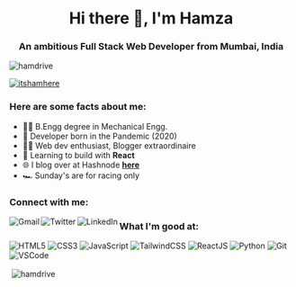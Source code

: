 <h1 align="center">Hi there 👋, I'm Hamza</h1>
<h3 align="center">An ambitious Full Stack Web Developer from Mumbai, India</h3>

<p align="left"> <img src="https://komarev.com/ghpvc/?username=hamdrive&label=Profile%20views&color=0e75b6&style=flat" alt="hamdrive" /> </p>

<p><a href="https://twitter.com/itshamhere" target="blank"><img src="https://img.shields.io/twitter/follow/itshamhere?logo=twitter&color=0e75b6&style=flat-square&label=Follow" alt="itshamhere" /></a> </p>

<h3>Here are some facts about me:</h3>

- 👩‍🎓 B.Engg degree in Mechanical Engg.
- 🧠 Developer born in the Pandemic (2020)
- 👩‍💻 Web dev enthusiast, Blogger extraordinaire
- 🌱 Learning to build with **React**
- 🌐 I blog over at Hashnode **[here](https://hamzahusein.hashnode.dev/)**
- 🏎 Sunday's are for racing only

<h3 align="left">Connect with me:</h3>
<a href="mailto:hamzas.husein@gmail.com"><img src="https://img.shields.io/badge/Gmail-D14836?style=for-the-badge&logo=gmail&logoColor=white" alt="Gmail" align="left"/></a> 
<a href="https://twitter.com/itshamhere"><img src="https://img.shields.io/badge/Twitter-1DA1F2?style=for-the-badge&logo=twitter&logoColor=white" alt="Twitter"  align="left"/></a> 
<a href="https://linkedin.com/in/hamza-husein"><img src="https://img.shields.io/badge/LinkedIn-0077B5?style=for-the-badge&logo=linkedin&logoColor=white" alt="LinkedIn" align="left"/></a>

<h3>What I'm good at:</h3>
<p align="left">
<img src="https://img.shields.io/badge/HTML5-E34F26?style=flat-square&logo=html5&logoColor=white" alt="HTML5" />
<img src="https://img.shields.io/badge/CSS3-1572B6?style=flat-square&logo=css3&logoColor=white" alt="CSS3" />
<img src="https://img.shields.io/badge/JavaScript-F7DF1E?style=flat-square&logo=javascript&logoColor=black" alt="JavaScript" />
<img src="https://img.shields.io/badge/Tailwind_CSS-38B2AC?style=for-the-badge&logo=tailwind-css&logoColor=white" alt="TailwindCSS" />
<img src="https://img.shields.io/badge/React-20232A?style=for-the-badge&logo=react&logoColor=61DAFB" alt="ReactJS" />
<img src="https://img.shields.io/badge/Python-3776AB?style=flat-square&logo=python&logoColor=white" alt="Python" />
<img src="https://img.shields.io/badge/Git-F05032?style=flat-square&logo=git&logoColor=white" alt="Git" /> 
<img src="https://img.shields.io/badge/Visual_Studio_Code-0078D4?style=flat-square&logo=visual%20studio%20code&logoColor=white" alt="VSCode" />
</p>

<p>&nbsp;<img align="center" src="https://github-readme-stats.vercel.app/api?username=hamdrive&show_icons=true&&theme=radical&hide=issues&count_private=true" alt="hamdrive" /></p>
